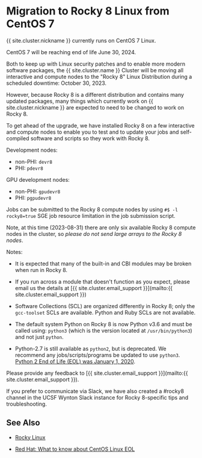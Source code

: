 # Migration to Rocky 8 Linux from CentOS 7

{{ site.cluster.nickname }} currently runs on CentOS 7 Linux.

CentOS 7 will be reaching end of life June 30, 2024. 

Both to keep up with Linux security patches and to enable more modern
software packages, the {{ site.cluster.name }} Cluster will be moving
all interactive and compute nodes to the "Rocky 8" Linux Distribution
during a scheduled downtime: October 30, 2023.

However, because Rocky 8 is a different distribution and contains many
updated packages, many things which currently work on {{
site.cluster.nickname }} are expected to need to be changed to work on
Rocky 8.

To get ahead of the upgrade, we have installed Rocky 8 on a few
interactive and compute nodes to enable you to test and to update your
jobs and self-compiled software and scripts so they work with Rocky 8.

Development nodes:

* non-PHI: `devr8`
* PHI: `pdevr8`

GPU development nodes:

* non-PHI: `gpudevr8`
* PHI: `pgpudevr8`

Jobs can be submitted to the Rocky 8 compute nodes by using `#$ -l
rocky8=true` SGE job resource limitation in the job submission script.

Note, at this time (2023-08-31) there are only six available Rocky 8
compute nodes in the cluster, so *please do not send large arrays to
the Rocky 8 nodes*.

Notes:

* It is expected that many of the built-in and CBI modules may be
  broken when run in Rocky 8.

* If you run across a module that doesn't function as you expect,
  please email us the details at [{{ site.cluster.email_support
  }}](mailto:{{ site.cluster.email_support }})

* Software Collections (SCL) are organized differently in Rocky 8;
  only the `gcc-toolset` SCLs are available. Python and Ruby SCLs are
  not available.

* The default system Python on Rocky 8 is now Python v3.6 and must be
  called using: `python3` (which is the version located at
  `/usr/bin/python3`) and not just `python`.

* Python-2.7 is still available as `python2`, but is deprecated. We
  recommend any jobs/scripts/programs be updated to use
  `python3`. [Python 2 End of Life (EOL) was January 1,
  2020](https://www.python.org/doc/sunset-python-2/).

Please provide any feedback to [{{ site.cluster.email_support
}}](mailto:{{ site.cluster.email_support }}).

If you prefer to communicate via Slack, we have also created a #rocky8
channel in the UCSF Wynton Slack instance for Rocky 8-specific tips
and troubleshooting.


## See Also

* [Rocky Linux](https://rockylinux.org/)

* [Red Hat: What to know about CentOS Linux
  EOL](https://www.redhat.com/en/topics/linux/centos-linux-eol)
